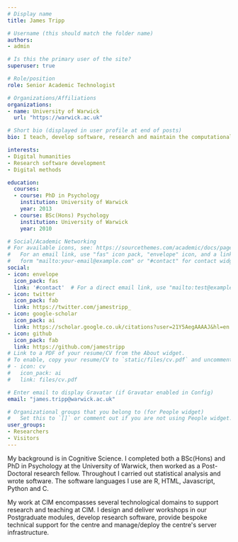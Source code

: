 ```yaml
---
# Display name
title: James Tripp

# Username (this should match the folder name)
authors:
- admin

# Is this the primary user of the site?
superuser: true

# Role/position
role: Senior Academic Technologist

# Organizations/Affiliations
organizations:
- name: University of Warwick
  url: "https://warwick.ac.uk"

# Short bio (displayed in user profile at end of posts)
bio: I teach, develop software, research and maintain the computational reseach infrastructure at the Centre for Interdisciplinary Methodologies.

interests:
- Digital humanities
- Research software development
- Digital methods

education:
  courses:
  - course: PhD in Psychology
    institution: University of Warwick
    year: 2013
  - course: BSc(Hons) Psychology
    institution: University of Warwick
    year: 2010

# Social/Academic Networking
# For available icons, see: https://sourcethemes.com/academic/docs/page-builder/#icons
#   For an email link, use "fas" icon pack, "envelope" icon, and a link in the
#   form "mailto:your-email@example.com" or "#contact" for contact widget.
social:
- icon: envelope
  icon_pack: fas
  link: '#contact'  # For a direct email link, use "mailto:test@example.org".
- icon: twitter
  icon_pack: fab
  link: https://twitter.com/jamestripp_
- icon: google-scholar
  icon_pack: ai
  link: https://scholar.google.co.uk/citations?user=21Y5AegAAAAJ&hl=en
- icon: github
  icon_pack: fab
  link: https://github.com/jamestripp
# Link to a PDF of your resume/CV from the About widget.
# To enable, copy your resume/CV to `static/files/cv.pdf` and uncomment the lines below.
# - icon: cv
#   icon_pack: ai
#   link: files/cv.pdf

# Enter email to display Gravatar (if Gravatar enabled in Config)
email: "james.tripp@warwick.ac.uk"

# Organizational groups that you belong to (for People widget)
#   Set this to `[]` or comment out if you are not using People widget.
user_groups:
- Researchers
- Visitors
---
```


My background is in Cognitive Science. I completed both a BSc(Hons) and PhD in Psychology at the University of Warwick, then worked as a Post-Doctoral research fellow. Throughout I carried out statistical analysis and wrote software. The software languages I use are R, HTML, Javascript, Python and C.

My work at CIM encompasses several technological domains to support research and teaching at CIM. I design and deliver workshops in our Postgraduate modules, develop research software, provide bespoke technical support for the centre and manage/deploy the centre's server infrastructure.